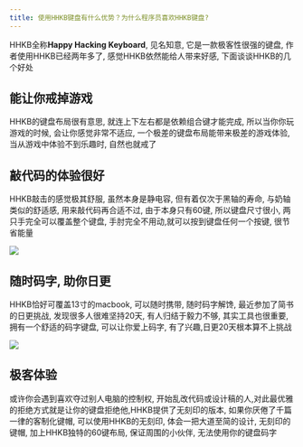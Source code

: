```yaml
---
title: 使用HHKB键盘有什么优势？为什么程序员喜欢HHKB键盘?
---
```


HHKB全称**Happy Hacking Keyboard**, 见名知意, 它是一款极客性很强的键盘, 作者使用HHKB已经两年多了, 感觉HHKB依然能给人带来好感, 下面谈谈HHKB的几个好处

## 能让你戒掉游戏
HHKB的键盘布局很有意思, 就连上下左右都是依赖组合键才能完成, 所以当你你玩游戏的时候, 会让你感觉非常不适应, 一个极差的键盘布局能带来极差的游戏体验, 当从游戏中体验不到乐趣时, 自然也就戒了

## 敲代码的体验很好
HHKB敲击的感觉极其舒服, 虽然本身是静电容, 但有着仅次于黑轴的寿命, 与奶轴类似的舒适感, 用来敲代码再合适不过, 由于本身只有60键, 所以键盘尺寸很小, 两只手完全可以覆盖整个键盘, 手肘完全不用动,就可以按到键盘任何一个按键, 很节省能量

![](2020-12-27-hhkb.assets/3203841-f3abfe4a3cd73dde.JPG)


## 随时码字, 助你日更
HHKB恰好可覆盖13寸的macbook, 可以随时携带, 随时码字解馋, 最近参加了简书的日更挑战, 发现很多人很难坚持20天, 有人归结于毅力不够, 其实工具也很重要, 拥有一个舒适的码字键盘, 可以让你爱上码字, 有了兴趣,日更20天根本算不上挑战

![](2020-12-27-hhkb.assets/3203841-f2113a3013342c92.png)

## 极客体验
或许你会遇到喜欢夺过别人电脑的控制权, 开始乱改代码或设计稿的人,对此最优雅的拒绝方式就是让你的键盘拒绝他,HHKB提供了无刻印的版本, 如果你厌倦了千篇一律的客制化键帽, 可以使用HHKB的无刻印, 体会一把大道至简的设计, 无刻印的键帽, 加上HHKB独特的60键布局, 保证周围的小伙伴, 无法使用你的键盘码字
